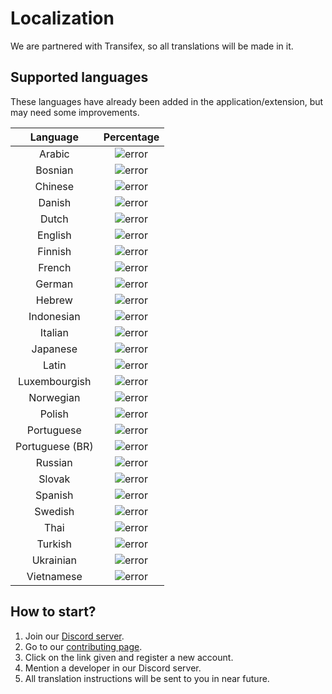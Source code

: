 # Localization

We are partnered with Transifex, so all translations will be made in it.

## Supported languages

These languages have already been added in the application/extension, but may need some improvements.

| Language | Percentage |
| :---: | :---: |
| Arabic | ![error](https://api.premid.app/langStatus/ar) |
| Bosnian | ![error](https://api.premid.app/langStatus/bs) |
| Chinese | ![error](https://api.premid.app/langStatus/zh-CN) |
| Danish | ![error](https://api.premid.app/langStatus/da) |
| Dutch | ![error](https://api.premid.app/langStatus/nl) |
| English | ![error](https://api.premid.app/langStatus/en) |
| Finnish | ![error](https://api.premid.app/langStatus/fi) |
| French | ![error](https://api.premid.app/langStatus/fr) |
| German | ![error](https://api.premid.app/langStatus/de) |
| Hebrew | ![error](https://api.premid.app/langStatus/he) |
| Indonesian | ![error](https://api.premid.app/langStatus/id) |
| Italian | ![error](https://api.premid.app/langStatus/it) |
| Japanese | ![error](https://api.premid.app/langStatus/ja) |
| Latin | ![error](https://api.premid.app/langStatus/la) |
| Luxembourgish | ![error](https://api.premid.app/langStatus/lb) |
| Norwegian | ![error](https://api.premid.app/langStatus/no) |
| Polish | ![error](https://api.premid.app/langStatus/pl) |
| Portuguese | ![error](https://api.premid.app/langStatus/pt) |
| Portuguese \(BR\) | ![error](https://api.premid.app/langStatus/pt-br) |
| Russian | ![error](https://api.premid.app/langStatus/ru) |
| Slovak | ![error](https://api.premid.app/langStatus/sk) |
| Spanish | ![error](https://api.premid.app/langStatus/es) |
| Swedish | ![error](https://api.premid.app/langStatus/sv) |
| Thai | ![error](https://api.premid.app/langStatus/th) |
| Turkish | ![error](https://api.premid.app/langStatus/tr) |
| Ukrainian | ![error](https://api.premid.app/langStatus/uk) |
| Vietnamese | ![error](https://api.premid.app/langStatus/vi) |

## How to start?

1. Join our [Discord server](https://discord.premid.app).
2. Go to our [contributing page](./).
3. Click on the link given and register a new account.
4. Mention a developer in our Discord server.
5. All translation instructions will be sent to you in near future.

